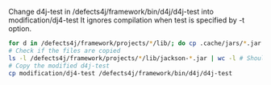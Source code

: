 Change d4j-test in /defects4j/framework/bin/d4j/d4j-test into modification/dj4-test
It ignores compilation when test is specified by -t option.

```bash
for d in /defects4j/framework/projects/*/lib/; do cp .cache/jars/*.jar "$d"; done
# Check if the files are copied
ls -l /defects4j/framework/projects/*/lib/jackson-*.jar | wc -l # Should be 45 (3 * 15)
# Copy the modified d4j-test
cp modification/dj4-test /defects4j/framework/bin/d4j/d4j-test
```